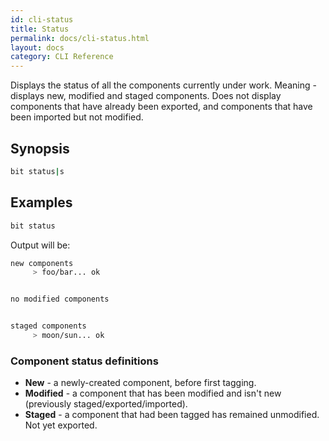 ```yaml
---
id: cli-status
title: Status
permalink: docs/cli-status.html
layout: docs
category: CLI Reference
---
```


Displays the status of all the components currently under work.
Meaning - displays new, modified and staged components.
Does not display components that have already been exported, and components that have been imported but not modified.

## Synopsis

```bash
bit status|s
```

## Examples

```bash
bit status
```

Output will be:

```bash
new components
     > foo/bar... ok


no modified components


staged components
     > moon/sun... ok
```

### Component status definitions

* **New** - a newly-created component, before first tagging.
* **Modified** - a component that has been modified and isn't new (previously staged/exported/imported).
* **Staged** - a component that had been tagged has remained unmodified. Not yet exported.